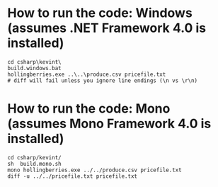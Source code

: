 How to run the code: Windows (assumes .NET Framework 4.0 is installed)
======================================================================

    cd csharp\kevint\
    build.windows.bat
    hollingberries.exe ..\..\produce.csv pricefile.txt
	# diff will fail unless you ignore line endings (\n vs \r\n)

How to run the code: Mono (assumes Mono Framework 4.0 is installed)
===================================================================

    cd csharp/kevint/
    sh  build.mono.sh
    mono hollingberries.exe ../../produce.csv pricefile.txt
    diff -u ../../pricefile.txt pricefile.txt
